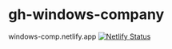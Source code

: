 # gh-windows-company
windows-comp.netlify.app
[![Netlify Status](https://api.netlify.com/api/v1/badges/78f8b2f9-e094-4f51-9b5c-7e90c7c61bfc/deploy-status)](https://app.netlify.com/sites/windows-comp/deploys)
